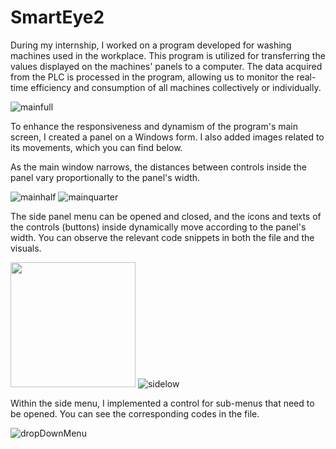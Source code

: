 # SmartEye2

During my internship, I worked on a program developed for washing machines used in the workplace. This program is utilized for transferring the values displayed on the machines' panels to a computer. The data acquired from the PLC is processed in the program, allowing us to monitor the real-time efficiency and consumption of all machines collectively or individually.


![mainfull](https://github.com/alicanarmttt/SmartEye2/assets/131194727/4cf6720c-098a-4ad1-ae2f-359eb495cb42)

To enhance the responsiveness and dynamism of the program's main screen, I created a panel on a Windows form. I also added images related to its movements, which you can find below.

As the main window narrows, the distances between controls inside the panel vary proportionally to the panel's width.

![mainhalf](https://github.com/alicanarmttt/SmartEye2/assets/131194727/7564fe9f-df9b-4f2b-93fe-b2f9549cf01c)
![mainquarter](https://github.com/alicanarmttt/SmartEye2/assets/131194727/5b3023cd-5dc5-40d7-834f-ca80c3308fbd)



The side panel menu can be opened and closed, and the icons and texts of the controls (buttons) inside dynamically move according to the panel's width. You can observe the relevant code snippets in both the file and the visuals.


<img src="https://github.com/alicanarmttt/SmartEye2/assets/131194727/6827e1a7-e6f5-4485-968d-a3bb57d20283" width="200" /> ![sidelow](https://github.com/alicanarmttt/SmartEye2/assets/131194727/09e99fdf-087c-4ab7-8c82-7a57f9af8082)


Within the side menu, I implemented a control for sub-menus that need to be opened. You can see the corresponding codes in the file.


![dropDownMenu](https://github.com/alicanarmttt/SmartEye2/assets/131194727/86a377da-d113-404e-8cec-c72a1145445a)  
